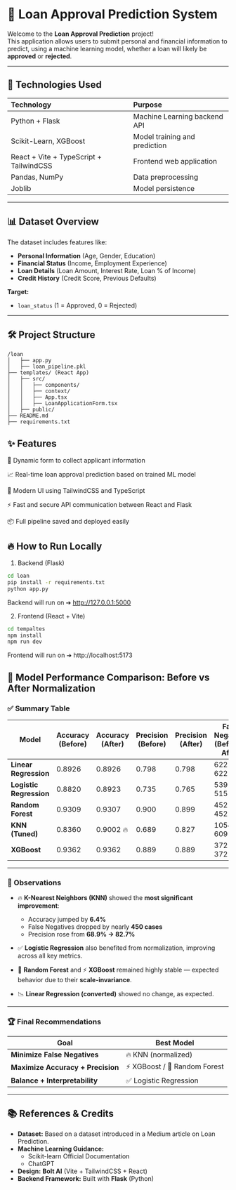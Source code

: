 # 🏦 Loan Approval Prediction System

Welcome to the **Loan Approval Prediction** project!  
This application allows users to submit personal and financial information to predict, using a machine learning model, whether a loan will likely be **approved** or **rejected**.

---

## 🚀 Technologies Used

| Technology | Purpose |
|:--|:--|
| Python + Flask | Machine Learning backend API |
| Scikit-Learn, XGBoost | Model training and prediction |
| React + Vite + TypeScript + TailwindCSS | Frontend web application |
| Pandas, NumPy | Data preprocessing |
| Joblib | Model persistence |

---

## 📊 Dataset Overview

The dataset includes features like:
- **Personal Information** (Age, Gender, Education)
- **Financial Status** (Income, Employment Experience)
- **Loan Details** (Loan Amount, Interest Rate, Loan % of Income)
- **Credit History** (Credit Score, Previous Defaults)

**Target:**
- `loan_status` (1 = Approved, 0 = Rejected)

---

## 🛠️ Project Structure

```plaintext
/loan
│   ├── app.py
│   ├── loan_pipeline.pkl
├── templates/ (React App)
│   ├── src/
│   │   ├── components/
│   │   ├── context/
│   │   ├── App.tsx
│   │   ├── LoanApplicationForm.tsx
│   ├── public/
├── README.md
├── requirements.txt
```
## ✨ Features
📄 Dynamic form to collect applicant information

📈 Real-time loan approval prediction based on trained ML model

🎨 Modern UI using TailwindCSS and TypeScript

⚡ Fast and secure API communication between React and Flask

📦 Full pipeline saved and deployed easily

## 🔥 How to Run Locally
1. Backend (Flask)
 ```bash
cd loan
pip install -r requirements.txt
python app.py
```
Backend will run on ➔ http://127.0.0.1:5000

2. Frontend (React + Vite)
```bash
cd tempaltes
npm install
npm run dev
```
Frontend will run on ➔ http://localhost:5173

## 🔁 Model Performance Comparison: Before vs After Normalization

### ✅ Summary Table

| Model                  | Accuracy (Before) | Accuracy (After) | Precision (Before) | Precision (After) | False Negatives (Before → After) |
|------------------------|------------------|------------------|---------------------|--------------------|-----------------------------------|
| **Linear Regression**  | 0.8926            | 0.8926           | 0.798               | 0.798              | 622 → 622                         |
| **Logistic Regression**| 0.8820            | 0.8923           | 0.735               | 0.765              | 539 → 515 ✅                       |
| **Random Forest**      | 0.9309            | 0.9307           | 0.900               | 0.899              | 452 → 452                         |
| **KNN (Tuned)**        | 0.8360            | 0.9002 🔥        | 0.689               | 0.827              | 1054 → 609 🔥                     |
| **XGBoost**            | 0.9362            | 0.9362           | 0.889               | 0.889              | 372 → 372                         |

---

### 🧠 Observations

- 🔥 **K-Nearest Neighbors (KNN)** showed the **most significant improvement**:
  - Accuracy jumped by **6.4%**
  - False Negatives dropped by nearly **450 cases**
  - Precision rose from **68.9% → 82.7%**

- ✅ **Logistic Regression** also benefited from normalization, improving across all key metrics.

- 🧱 **Random Forest** and ⚡ **XGBoost** remained highly stable — expected behavior due to their **scale-invariance**.

- 📉 **Linear Regression (converted)** showed no change, as expected.

---

### 🏆 Final Recommendations

| Goal                     | Best Model             |
|--------------------------|------------------------|
| **Minimize False Negatives** | 🔥 KNN (normalized)       |
| **Maximize Accuracy + Precision** | ⚡ XGBoost / 🌲 Random Forest |
| **Balance + Interpretability** | ✅ Logistic Regression    |

---
## 📚 References & Credits

- **Dataset:** Based on a dataset introduced in a Medium article on Loan Prediction.
- **Machine Learning Guidance:**  
  - Scikit-learn Official Documentation  
  - ChatGPT 
- **Design:** **Bolt AI** (Vite + TailwindCSS + React)
- **Backend Framework:** Built with **Flask** (Python)

